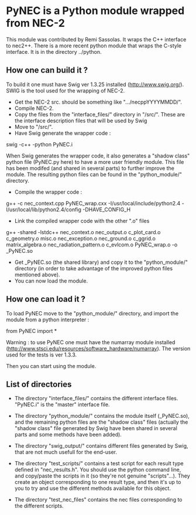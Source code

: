 # PyNEC is a Python module wrapped from NEC-2 

This module was contributed by Remi Sassolas. It wraps the C++ interface to nec2++. There is a more recent python module
that wraps the C-style interface. It is in the directory ../python.

## How one can build it ?

To build it one must have Swig ver 1.3.25 installed
(http://www.swig.org/). SWIG is the tool used for the wrapping of NEC-2.
- Get the NEC-2 src. 
<NEC-2 directory path> should be something like ".../necppYYYYMMDD/".
- Compile NEC-2.
- Copy the files from the "interface_files/" directory in "<NEC-2
directory path>/src/". These are the interface description files that will be used
by Swig
- Move to "<NEC-2 directory path>/src/".
- Have Swig generate the wrapper code :

swig -c++ -python PyNEC.i

When Swig generates the wrapper code, it also generates a "shadow class" python file (PyNEC.py here) to have a more user friendly module.
This file has been modifed (and shared in several parts) to further improve the module. The resulting python files can be found in the
"python_module/" directory. 

- Compile the wrapper code :

g++ -c nec_context.cpp PyNEC_wrap.cxx -I/usr/local/include/python2.4 -I/usr/local/lib/python2.4/config -DHAVE_CONFIG_H

- Link the compiled wrapper code with the other ".o" files

g++ -shared -lstdc++ nec_context.o nec_output.o c_plot_card.o c_geometry.o misc.o nec_exception.o nec_ground.o c_ggrid.o matrix_algebra.o nec_radiation_pattern.o c_evlcom.o PyNEC_wrap.o -o _PyNEC.so

- Get _PyNEC.so (the shared library) and copy it to the "python_module/" directory (in order to take advantage of the improved python files
mentioned above).
- You can now load the module.  


## How one can load it ?

To load PyNEC move to the "python_module/" directory, and import the
module from a python interpreter :

from PyNEC import * 

Warning : to use PyNEC one must have the numarray module installed
(http://www.stsci.edu/resources/software_hardware/numarray). The version used
for the tests is ver 1.3.3.

Then you can start using the module.



## List of directories

- The directory "interface_files/" contains the different interface files. "PyNEC.i" is the "master" interface file.

- The directory "python_module/" contains the module itself (_PyNEC.so), and the remaining python files are the "shadow class" files
(actually the "shadow class" file generated by Swig have been shared in several parts and some methods have been added).

- The directory "swig_output/" contains different files generated by Swig, that are not much usefull for the end-user.

- The directory "test_scripts/" contains a test script for each result type defined in "nec_results.h".
You should use the python command line, and copy/paste the scripts in it (so they're not genuine "scripts"...).
They create an object corresponding to one result type, and then it's up to you to try and use the different methods available for this object.

- The directory "test_nec_files" contains the nec files corresponding to the different scripts.
